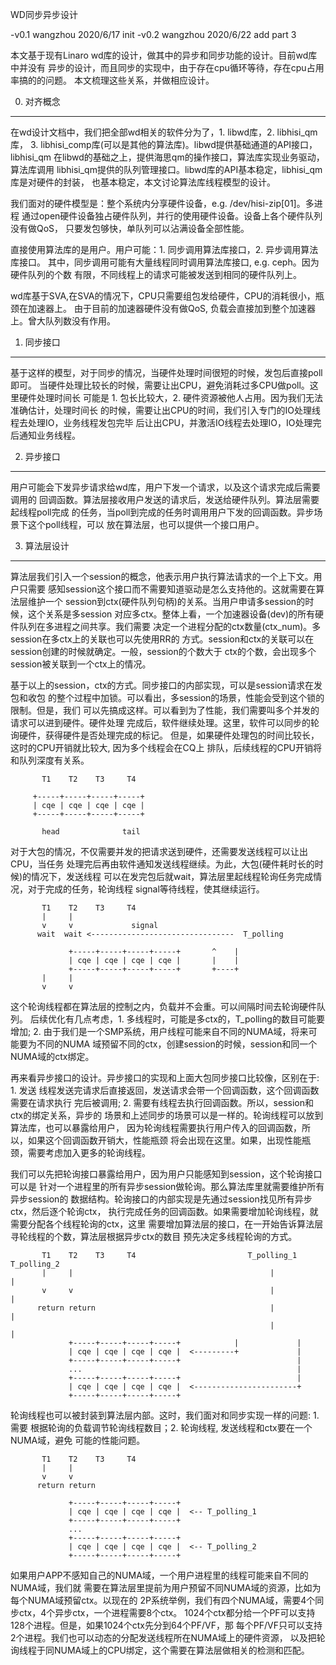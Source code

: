 WD同步异步设计

-v0.1 wangzhou 2020/6/17 init
-v0.2 wangzhou 2020/6/22 add part 3

本文基于现有Linaro wd库的设计，做其中的异步和同步功能的设计。目前wd库中并没有
异步的设计，而且同步的实现中，由于存在cpu循环等待，存在cpu占用率搞的的问题。
本文梳理这些关系，并做相应设计。

0. 对齐概念
-----------

 在wd设计文档中，我们把全部wd相关的软件分为了，1. libwd库，2. libhisi_qm库，
 3. libhisi_comp库(可以是其他的算法库)。libwd提供基础通道的API接口，libhisi_qm
 在libwd的基础之上，提供海思qm的操作接口，算法库实现业务驱动，算法库调用
 libhisi_qm提供的队列管理接口。libwd库的API基本稳定，libhisi_qm库是对硬件的封装，
 也基本稳定，本文讨论算法库线程模型的设计。

 我们面对的硬件模型是：整个系统内分享硬件设备，e.g. /dev/hisi-zip[01]。多进程
 通过open硬件设备独占硬件队列，并行的使用硬件设备。设备上各个硬件队列没有做QoS，
 只要发包够快，单队列可以沾满设备全部性能。

 直接使用算法库的是用户。用户可能：1. 同步调用算法库接口，2. 异步调用算法库接口。
 其中，同步调用可能有大量线程同时调用算法库接口, e.g. ceph。因为硬件队列的个数
 有限，不同线程上的请求可能被发送到相同的硬件队列上。

 wd库基于SVA,在SVA的情况下，CPU只需要组包发给硬件，CPU的消耗很小，瓶颈在加速器上。
 由于目前的加速器硬件没有做QoS, 负载会直接加到整个加速器上。曾大队列数没有作用。

1. 同步接口
-----------

 基于这样的模型，对于同步的情况，当硬件处理时间很短的时候，发包后直接poll即可。
 当硬件处理比较长的时候，需要让出CPU，避免消耗过多CPU做poll。这里硬件处理时间长
 可能是 1. 包长比较大，2. 硬件资源被他人占用。因为我们无法准确估计，处理时间长
 的时候，需要让出CPU的时间，我们引入专门的IO处理线程去处理IO，业务线程发包完毕
 后让出CPU，并激活IO线程去处理IO，IO处理完后通知业务线程。

2. 异步接口
-----------

 用户可能会下发异步请求给wd库，用户下发一个请求，以及这个请求完成后需要调用的
 回调函数。算法层接收用户发送的请求后，发送给硬件队列。算法层需要起线程poll完成
 的任务，当poll到完成的任务时调用用户下发的回调函数。异步场景下这个poll线程，可以
 放在算法层，也可以提供一个接口用户。

3. 算法层设计
-------------

 算法层我们引入一个session的概念，他表示用户执行算法请求的一个上下文。用户只需要
 感知session这个接口而不需要知道驱动是怎么支持他的。这就需要在算法层维护一个
 session到ctx(硬件队列句柄)的关系。当用户申请多session的时候，这个关系是多session
 对应多ctx。整体上看，一个加速器设备(dev)的所有硬件队列在多进程之间共享。我们需要
 决定一个进程分配的ctx数量(ctx_num)。多session在多ctx上的关联也可以先使用RR的
 方式。session和ctx的关联可以在session创建的时候就确定。一般，session的个数大于
 ctx的个数，会出现多个session被关联到一个ctx上的情况。

 基于以上的session，ctx的方式。同步接口的内部实现，可以是session请求在发包和收包
 的整个过程中加锁。可以看出，多session的场景，性能会受到这个锁的限制。但是，我们
 可以先搞成这样。可以看到为了性能，我们需要叫多个并发的请求可以进到硬件。硬件处理
 完成后，软件继续处理。这里，软件可以同步的轮询硬件，获得硬件是否处理完成的标记。
 但是，如果硬件处理包的时间比较长，这时的CPU开销就比较大, 因为多个线程会在CQ上
 排队，后续线程的CPU开销将和队列深度有关系。
```
       T1    T2    T3     T4

     +-----+-----+-----+-----+
     | cqe | cqe | cqe | cqe |  	
     +-----+-----+-----+-----+

       head              tail
```
 对于大包的情况，不仅需要并发的把请求送到硬件，还需要发送线程可以让出CPU，当任务
 处理完后再由软件通知发送线程继续。为此，大包(硬件耗时长的时候)的情况下，发送线程
 可以在发完包后就wait，算法层里起线程轮询任务完成情况，对于完成的任务，轮询线程
 signal等待线程，使其继续运行。
```
       T1    T2    T3     T4
       |     |
       v     v             signal
      wait  wait <--------------------------------  T_polling
                                                      
		     +-----+-----+-----+-----+       ^    |
		     | cqe | cqe | cqe | cqe |       |    |
		     +-----+-----+-----+-----+       +----+
       |     |
       v     v
```           
 这个轮询线程都在算法层的控制之内，负载并不会重。可以间隔时间去轮询硬件队列。
 后续优化有几点考虑，1. 多线程时，可能是多ctx的，T_polling的数目可能要增加;
 2. 由于我们是一个SMP系统，用户线程可能来自不同的NUMA域，将来可能要为不同的NUMA
 域预留不同的ctx，创建session的时候，session和同一个NUMA域的ctx绑定。


 再来看异步接口的设计。异步接口的实现和上面大包同步接口比较像，区别在于: 1. 发送
 线程发送完请求后直接返回，发送请求会带一个回调函数，这个回调函数需要在请求执行
 完后被调用; 2. 需要有线程去执行回调函数。所以，session和ctx的绑定关系，异步的
 场景和上述同步的场景可以是一样的。轮询线程可以放到算法库，也可以暴露给用户，
 因为轮询线程需要执行用户传入的回调函数，所以，如果这个回调函数开销大，性能瓶颈
 将会出现在这里。如果，出现性能瓶颈，需要考虑加入更多的轮询线程。

 我们可以先把轮询接口暴露给用户，因为用户只能感知到session，这个轮询接口可以是
 针对一个进程里的所有异步session做轮询。那么算法库里就需要维护所有异步session的
 数据结构。轮询接口的内部实现是先通过session找见所有异步ctx，然后逐个轮询ctx，
 执行完成任务的回调函数。如果需要增加轮询线程，就需要分配各个线程轮询的ctx，这里
 需要增加算法层的接口，在一开始告诉算法层寻轮线程的个数，算法层根据异步ctx的数目
 预先决定多线程轮询的方式。
```
       T1    T2    T3     T4                         T_polling_1   T_polling_2
       |     |                                            |             |
       v     v                                            |             |
      return return                                       |             |
                                                          |             |
		     +-----+-----+-----+-----+            |             |
		     | cqe | cqe | cqe | cqe |  <---------+             |
		     +-----+-----+-----+-----+                          |
		     ...                                                |
		     +-----+-----+-----+-----+                          |
		     | cqe | cqe | cqe | cqe |  <-----------------------+
		     +-----+-----+-----+-----+       
```           

 轮询线程也可以被封装到算法层内部。这时，我们面对和同步实现一样的问题: 1. 需要
 根据轮询的负载调节轮询线程数目；2. 轮询线程, 发送线程和ctx要在一个NUMA域，避免
 可能的性能问题。
```
       T1    T2    T3     T4                         
       |     |                                                         
       v     v                                                         
      return return                                                    
                                                                       
		     +-----+-----+-----+-----+                         
		     | cqe | cqe | cqe | cqe |  <-- T_polling_1
		     +-----+-----+-----+-----+                          
		     ...                                                
		     +-----+-----+-----+-----+                          
		     | cqe | cqe | cqe | cqe |  <-- T_polling_2
		     +-----+-----+-----+-----+       
```           

 如果用户APP不感知自己的NUMA域，一个用户进程里的线程可能来自不同的NUMA域，我们就
 需要在算法层里提前为用户预留不同NUMA域的资源，比如为每个NUMA域预留ctx。以现在的
 2P系统举例，我们有四个NUMA域，需要4个同步ctx，4个异步ctx，一个进程需要8个ctx。
 1024个ctx都分给一个PF可以支持128个进程。但是，如果1024个ctx先分到64个PF/VF，那
 每个PF/VF只可以支持2个进程。我们也可以动态的分配发送线程所在NUMA域上的硬件资源，
 以及把轮询线程于同NUMA域上的CPU绑定，这个需要在算法层做相关的检测和匹配。
